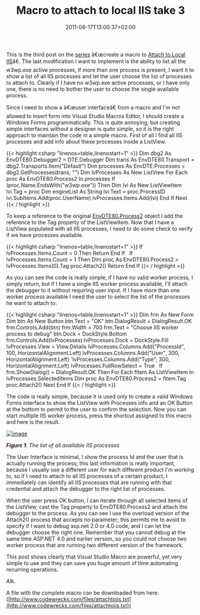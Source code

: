 ﻿---
title: "Macro to attach to local IIS take 3"
description: ""
date: 2011-08-17T13:00:37+02:00
draft: false
tags: [Macro,Visual Studio]
categories: [Visual Studio]
---
This is the third post on the [series](http://www.codewrecks.com/blog/index.php/2011/08/10/visual-studio-macroattach-to-local-iis/) â€œcreate a macro to [Attach to Local IIS](http://www.codewrecks.com/blog/index.php/2011/08/16/attach-to-local-iis-macro-evolution/)â€. The last modification I want to implement is the ability to list all the w3wp.exe active processes, if more than one process is present, I want it to show a list of all IIS processes and let the user choose the list of processes to attach to. Clearly if I have no w3wp.exe active processes, or I have only one, there is no need to bother the user to choose the single available process.

Since I need to show a â€œuser interfaceâ€ from a macro and I'm not allowed to insert form into Visual Studio Macros Editor, I should create a Windows Forms programmatically. This is quite annoying, but creating simple interfaces without a designer is quite simple, so it is the right approach to maintain the code in a simple macro. First of all I find all IIS processes and add info about these processes inside a ListView.

{{< highlight csharp "linenos=table,linenostart=1" >}}
Dim dbg2 As EnvDTE80.Debugger2 = DTE.Debugger
Dim trans As EnvDTE80.Transport = dbg2.Transports.Item("Default")
Dim processes As EnvDTE.Processes = dbg2.GetProcesses(trans, "")
Dim lvProcesses As New ListView
For Each proc As EnvDTE80.Process2 In processes
If (proc.Name.EndsWith("w3wp.exe")) Then
Dim lvi As New ListViewItem
lvi.Tag = proc
Dim engineList As String
lvi.Text = proc.ProcessID
lvi.SubItems.Add(proc.UserName)
lvProcesses.Items.Add(lvi)
End If
Next
{{< / highlight >}}

To keep a reference to the original [EnvDTE80.Process2](http://msdn.microsoft.com/en-us/library/envdte80.process2.aspx) object I add the reference to the Tag property of the ListViewItem. Now that I have a ListView populated with all IIS processes, I need to do some check to verify if we have processes available.

{{< highlight csharp "linenos=table,linenostart=1" >}}
If lvProcesses.Items.Count = 0 Then
Return
End If
 
If lvProcesses.Items.Count = 1 Then
Dim proc As EnvDTE80.Process2 = lvProcesses.Items(0).Tag
proc.Attach2()
Return
End If
{{< / highlight >}}

As you can see the code is really simple, if I have no valid worker process, I simply return, but if I have a single IIS worker process available, I'll attach the debugger to it without requiring user input. If I have more than one worker process available I need the user to select the list of the processes he want to attach to.

{{< highlight csharp "linenos=table,linenostart=1" >}}
Dim frm As New Form
Dim btn As New Button
btn.Text = "OK"
btn.DialogResult = DialogResult.OK
frm.Controls.Add(btn)
frm.Width = 700
frm.Text = "Choose IIS worker process to debug"
btn.Dock = DockStyle.Bottom
frm.Controls.Add(lvProcesses)
lvProcesses.Dock = DockStyle.Fill
lvProcesses.View = View.Details
lvProcesses.Columns.Add("ProcessId", 100, HorizontalAlignment.Left)
lvProcesses.Columns.Add("User", 300, HorizontalAlignment.Left)
'lvProcesses.Columns.Add("Type", 300, HorizontalAlignment.Left)
lvProcesses.FullRowSelect = True
 
If frm.ShowDialog() = DialogResult.OK Then
For Each fitem As ListViewItem In lvProcesses.SelectedItems
Dim proc As EnvDTE80.Process2 = fitem.Tag
proc.Attach2()
Next
End If
{{< / highlight >}}

The code is really simple, because it is used only to create a valid Windows Forms interface to show the ListView with Processes info and an OK Button at the bottom to permit to the user to confirm the selection. Now you can start multiple IIS worker process, press the shortcut assigned to this macro and here is the result.

[![image](https://www.codewrecks.com/blog/wp-content/uploads/2011/08/image_thumb1.png "image")](https://www.codewrecks.com/blog/wp-content/uploads/2011/08/image1.png)

 ***Figure 1***: *The list of all available IIS processes*

The User Interface is minimal, I show the process Id and the user that is actually running the process; this last information is really important, because I usually use a different user for each different product I'm working to, so if I need to attach to all IIS processes of a certain product, I immediately can identify all IIS processes that are running with that credential and attach the debugger to the right list of processes.

When the user press OK button, I can iterate through all selected items of the ListView, cast the Tag property to EnvDTE80.Process2 and attach the debugger to the process. As you can see I use the overload version of the Attach2() process that accepts no parameter; this permits me to avoid to specify if I want to debug asp.net 2.0 or 4.0 code, and I can let the debugger choose the right one. Remember that you cannot debug at the same time ASP.NET 4.0 and earlier version, so you could not choose two worker process that are running two different version of the framework.

This post shows clearly that Visual Studio Macro are powerful, yet very simple to use and they can save you huge amount of time automating recurring operations.

Alk.

A file with the complete macro can be downloaded from here. ([http://www.codewrecks.com/files/attachtoiis.txt](http://www.codewrecks.com/files/attachtoiis.txt))
